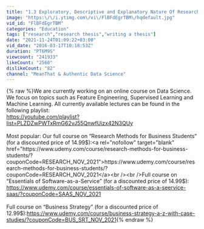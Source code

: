 ```yaml
---
title: "1.3 Exploratory, Descriptive and Explanatory Nature Of Research"
image: "https:\/\/i.ytimg.com\/vi\/FlBFdEgrTBM\/hqdefault.jpg"
vid_id: "FlBFdEgrTBM"
categories: "Education"
tags: ["research","research thesis","writing a thesis"]
date: "2021-11-24T01:09:22+03:00"
vid_date: "2016-03-17T10:18:53Z"
duration: "PT6M9S"
viewcount: "241933"
likeCount: "2560"
dislikeCount: "82"
channel: "MeanThat & Authentic Data Science"
---
```

{% raw %}We are currently working on an online course on Data Science. We focus on topics such as Feature Engineering, Supervised Learning and Machine Learning. All currently available lectures can be found in the following playlist:<br /> <a rel="nofollow" target="blank" href="https://youtube.com/playlist?list=PLZDZwPWTxRmG62vJ55QnwfUizx42N3QUy">https://youtube.com/playlist?list=PLZDZwPWTxRmG62vJ55QnwfUizx42N3QUy</a><br /><br />Most popular: Our full course on “Research Methods for Business Students“ (for a discounted price of 14.99$):<a rel="nofollow" target="blank" href="https://www.udemy.com/course/research-methods-for-business-students/?couponCode=RESEARCH_NOV_2021">https://www.udemy.com/course/research-methods-for-business-students/?couponCode=RESEARCH_NOV_2021</a><br /><br />Full course on “Essentials of Software-as-a-Service” (for a discounted price of 14.99$):<br /><a rel="nofollow" target="blank" href="https://www.udemy.com/course/essentials-of-software-as-a-seervice-saas/?couponCode=SAAS_NOV_2021">https://www.udemy.com/course/essentials-of-software-as-a-seervice-saas/?couponCode=SAAS_NOV_2021</a><br /><br />Full course on “Business Strategy” (for a discounted price of 12.99$):<a rel="nofollow" target="blank" href="https://www.udemy.com/course/business-strategy-a-z-with-case-studies/?couponCode=BUS_SRT_NOV_2021">https://www.udemy.com/course/business-strategy-a-z-with-case-studies/?couponCode=BUS_SRT_NOV_2021</a>{% endraw %}
